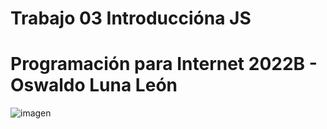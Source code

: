 # Trabajo 03 Introduccióna JS
# Programación para Internet 2022B - Oswaldo Luna León 

![imagen](https://user-images.githubusercontent.com/111943025/190060395-f6207179-6731-482b-9095-c6e84ca9c433.png)
